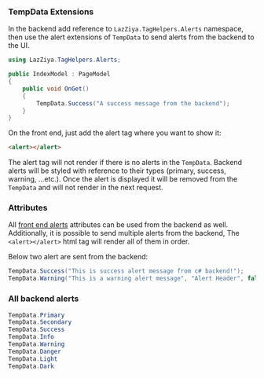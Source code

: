 ### TempData Extensions
In the backend add reference to `LazZiya.TagHelpers.Alerts` namespace, then use the alert extensions of `TempData` to send alerts from the backend to the UI.

````cs
using LazZiya.TagHelpers.Alerts;

public IndexModel : PageModel
{
    public void OnGet()
    {
        TempData.Success("A success message from the backend");
    }
}
````

On the front end, just add the alert tag where you want to show it:
````html
<alert></alert>
````

The alert tag will not render if there is no alerts in the `TempData`. Backend alerts will be styled with reference to their types (primary, success, warning, ...etc.). Once the alert is displayed it will be removed from the `TempData` and will not render in the next request.

### Attributes
All [front end alerts][1] attributes can be used from the backend as well. Additionally, it is possible to send multiple alerts from the backend, The `<alert></alert>` html tag will render all of them in order.  

Below two alert are sent from the backend:
````cs
TempData.Success("This is success alert message from c# backend!");
TempData.Warning("This is a warning alert message", "Alert Header", false);
````

### All backend alerts
````cs
TempData.Primary
TempData.Secondary
TempData.Success
TempData.Info
TempData.Warning
TempData.Danger
TempData.Light
TempData.Dark
````

[1]:../../LazZiya/TagHelpers/Alerts-TagHelper-front-end-Alerts.md